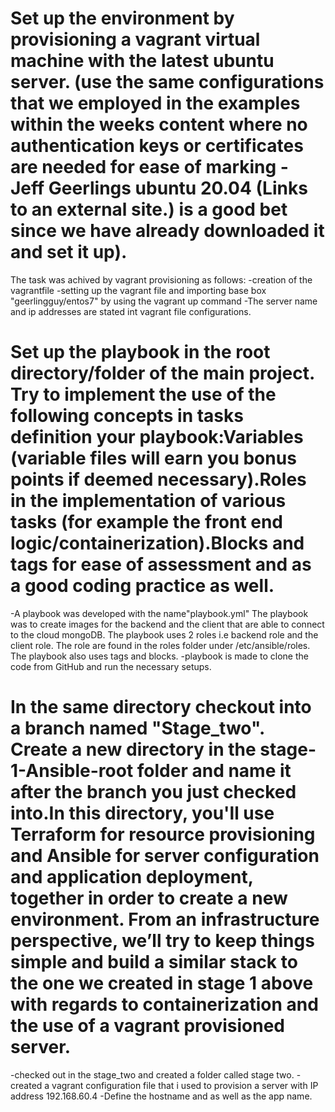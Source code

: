 # Set up the environment by provisioning a vagrant virtual machine with the latest ubuntu server. (use the same configurations that we employed in the examples within the weeks content where no authentication keys or certificates are needed for ease of marking - Jeff Geerlings ubuntu 20.04 (Links to an external site.) is a good bet since we have already downloaded it and set it up).

The task was achived by vagrant provisioning as follows:
-creation of the vagrantfile
-setting up the vagrant file and importing base box "geerlingguy/entos7" by using the vagrant up command
-The server name and ip addresses are stated int vagrant file configurations.

# Set up the playbook in the root directory/folder of the main project. Try to implement the use of the following concepts in tasks definition your playbook:Variables (variable files will earn you bonus points if deemed necessary).Roles in the implementation of various tasks (for example the front end logic/containerization).Blocks and tags for ease of assessment and as a good coding practice as well.

-A playbook was developed with the name"playbook.yml" The playbook was to create images for the backend and the client that are able to connect to the cloud mongoDB. The playbook uses 2 roles i.e backend role and the client role. The role are found in the roles folder under /etc/ansible/roles.
The playbook also uses tags and blocks.
-playbook is made to clone the code from GitHub and run the necessary setups.

# In the same directory checkout into a branch named "Stage_two". Create a new directory in the stage-1-Ansible-root folder and name it after the branch you just checked into.In this directory, you'll use Terraform for resource provisioning and Ansible for server configuration and application deployment, together in order to create a new environment. From an infrastructure perspective, we’ll try to keep things simple and build a similar stack to the one we created in stage 1 above with regards to containerization and the use of a vagrant provisioned server.

-checked out in the stage_two and created a folder called stage two.
-created a vagrant configuration file that i used to provision a server with IP address 192.168.60.4
-Define the hostname and as well as the app name.
